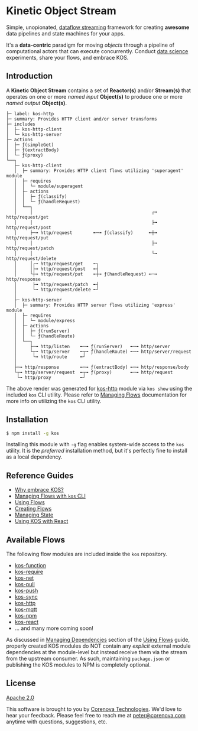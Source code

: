 # Kinetic Object Stream

Simple, unopionated,
[dataflow streaming](https://en.wikipedia.org/wiki/Dataflow) framework
for creating **awesome** data pipelines and state machines for your
apps.

It's a **data-centric** paradigm for moving *objects* through a
pipeline of computational actors that can execute
concurrently. Conduct
[data science](https://en.wikipedia.org/wiki/Data_science)
experiments, share your flows, and embrace KOS.

<!---
  [![NPM Version][npm-image]][npm-url]
  [![NPM Downloads][downloads-image]][downloads-url]
--->

## Introduction

A **Kinetic Object Stream** contains a set of **Reactor(s)** and/or
**Stream(s)** that operates on one or more *named input* **Object(s)**
to produce one or more *named output* **Object(s)**.

```
├─ label: kos-http
├─ summary: Provides HTTP client and/or server transforms
├─ includes
│  ├─ kos-http-client
│  └─ kos-http-server
├─ actions
│  ├─ ƒ(simpleGet)
│  ├─ ƒ(extractBody)
│  └─ ƒ(proxy)
└──┐
   ├─ kos-http-client
   │  ├─ summary: Provides HTTP client flows utilizing 'superagent' module
   │  ├─ requires
   │  │  └─ module/superagent
   │  ├─ actions
   │  │  ├─ ƒ(classify)
   │  │  └─ ƒ(handleRequest)
   │  └──┐
   │     │                                             ┌╼ http/request/get
   │     │                                             ├╼ http/request/post
   │     ├─╼ http/request        ╾─╼ ƒ(classify)      ╾┼╼ http/request/put
   │     │                                             ├╼ http/request/patch
   │     │                                             └╼ http/request/delete
   │     │┌╼ http/request/get    ╾┐
   │     │├╼ http/request/post   ╾┤
   │     └┼╼ http/request/put    ╾┼╼ ƒ(handleRequest) ╾─╼ http/response
   │      ├╼ http/request/patch  ╾┤
   │      └╼ http/request/delete ╾┘
   │
   ├─ kos-http-server
   │  ├─ summary: Provides HTTP server flows utilizing 'express' module
   │  ├─ requires
   │  │  └─ module/express
   │  ├─ actions
   │  │  ├─ ƒ(runServer)
   │  │  └─ ƒ(handleRoute)
   │  └──┐
   │     ├─╼ http/listen    ╾─╼ ƒ(runServer)   ╾─╼ http/server
   │     └┬╼ http/server    ╾┬╼ ƒ(handleRoute) ╾─╼ http/server/request
   │      └╼ http/route     ╾┘
   │
   ├─╼ http/response        ╾─╼ ƒ(extractBody) ╾─╼ http/response/body
   └┬╼ http/server/request  ╾┬╼ ƒ(proxy)       ╾─╼ http/request
    └╼ http/proxy           ╾┘
```

The above render was generated for [kos-http](./flows/http.md)
module via `kos show` using the included `kos` CLI utility. Please
refer to [Managing Flows](./docs/cli.md#managing-flows) documentation
for more info on utilizing the `kos` CLI utility.

## Installation

```bash
$ npm install -g kos
```

Installing this module with `-g` flag enables system-wide access to
the `kos` utility. It is the *preferred* installation method, but it's
perfectly fine to install as a local dependency.

## Reference Guides

- [Why embrace KOS?](./docs/benefits.md)
- [Managing Flows with `kos` CLI](./docs/cli.md)
- [Using Flows](./docs/usage.md)
- [Creating Flows](./docs/developer.md)
- [Managing State](./docs/state-machine.md)
- [Using KOS with React](./docs/react.md)

## Available Flows

The following flow modules are included inside the `kos` repository.

- [kos-function](./flows/function.md)
- [kos-require](./flows/require.md)
- [kos-net](./flows/net.js)
- [kos-pull](./flows/pull.js)
- [kos-push](./flows/push.js)
- [kos-sync](./flows/sync.js)
- [kos-http](./flows/http.md)
- [kos-mqtt](./flows/mqtt.md)
- [kos-npm](./flows/npm.md)
- [kos-react](./flows/react.md)
- ... and many more coming soon!

As discussed in
[Managing Dependencies](./docs/usage.md#managing-dependencies) section
of the [Using Flows](./docs/usage.md) guide, properly created KOS
modules do NOT contain any *explicit* external module dependencies at
the module-level but instead receive them via the stream from the
upstream consumer. As such, maintaining `package.json` or publishing
the KOS modules to NPM is completely optional.

## License
  [Apache 2.0](LICENSE)

This software is brought to you by
[Corenova Technologies](http://www.corenova.com). We'd love to hear
your feedback.  Please feel free to reach me at <peter@corenova.com>
anytime with questions, suggestions, etc.

[npm-image]: https://img.shields.io/npm/v/kos.svg
[npm-url]: https://npmjs.org/package/kos
[downloads-image]: https://img.shields.io/npm/dt/kos.svg
[downloads-url]: https://npmjs.org/package/kos
